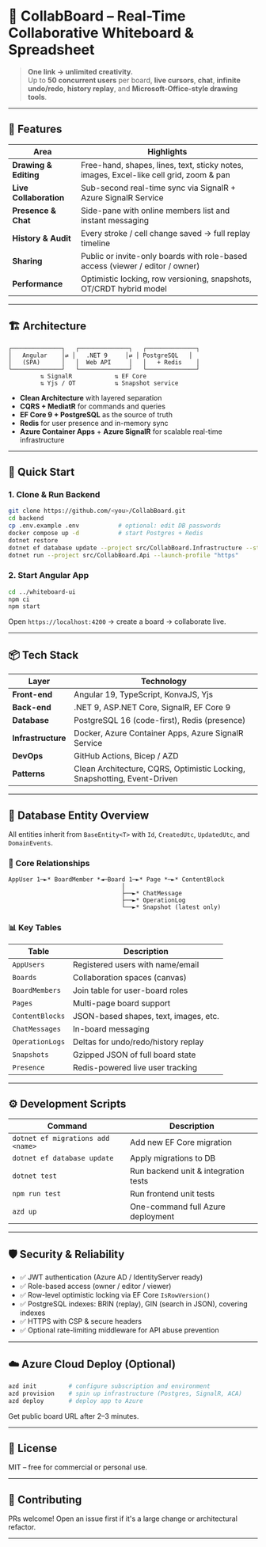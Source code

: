 ﻿# 🎨 CollabBoard – Real-Time Collaborative Whiteboard & Spreadsheet

> **One link → unlimited creativity.**  
> Up to **50 concurrent users** per board, **live cursors**, **chat**, **infinite undo/redo**, **history replay**, and **Microsoft-Office-style drawing tools**.

---

## 🌟 Features

| Area | Highlights |
|------|------------|
| **Drawing & Editing** | Free-hand, shapes, lines, text, sticky notes, images, Excel-like cell grid, zoom & pan |
| **Live Collaboration** | Sub-second real-time sync via SignalR + Azure SignalR Service |
| **Presence & Chat** | Side-pane with online members list and instant messaging |
| **History & Audit** | Every stroke / cell change saved → full replay timeline |
| **Sharing** | Public or invite-only boards with role-based access (viewer / editor / owner) |
| **Performance** | Optimistic locking, row versioning, snapshots, OT/CRDT hybrid model |

---

## 🏗️ Architecture

```text
┌──────────────┐   ┌──────────────┐   ┌──────────────┐
│   Angular    │⇄ │   .NET 9     │⇄ │ PostgreSQL   │
│   (SPA)      │   │  Web API     │   │   + Redis    │
└──────────────┘   └──────────────┘   └──────────────┘
         ⇅ SignalR            ⇅ EF Core
         ⇅ Yjs / OT           ⇅ Snapshot service
```

- **Clean Architecture** with layered separation  
- **CQRS + MediatR** for commands and queries  
- **EF Core 9 + PostgreSQL** as the source of truth  
- **Redis** for user presence and in-memory sync  
- **Azure Container Apps** + **Azure SignalR** for scalable real-time infrastructure

---

## 🚀 Quick Start

### 1. Clone & Run Backend
```bash
git clone https://github.com/<you>/CollabBoard.git
cd backend
cp .env.example .env           # optional: edit DB passwords
docker compose up -d           # start Postgres + Redis
dotnet restore
dotnet ef database update --project src/CollabBoard.Infrastructure --startup-project src/CollabBoard.Api
dotnet run --project src/CollabBoard.Api --launch-profile "https"
```

### 2. Start Angular App
```bash
cd ../whiteboard-ui
npm ci
npm start
```

Open `https://localhost:4200` → create a board → collaborate live.

---

## 📦 Tech Stack

| Layer | Technology |
|-------|------------|
| **Front-end** | Angular 19, TypeScript, KonvaJS, Yjs |
| **Back-end**  | .NET 9, ASP.NET Core, SignalR, EF Core 9 |
| **Database**  | PostgreSQL 16 (code-first), Redis (presence) |
| **Infrastructure** | Docker, Azure Container Apps, Azure SignalR Service |
| **DevOps**    | GitHub Actions, Bicep / AZD |
| **Patterns**  | Clean Architecture, CQRS, Optimistic Locking, Snapshotting, Event-Driven |

---

## 🧩 Database Entity Overview

All entities inherit from `BaseEntity<T>` with `Id`, `CreatedUtc`, `UpdatedUtc`, and `DomainEvents`.

### 👥 Core Relationships

```text
AppUser 1─►* BoardMember *◄─Board 1─►* Page *─►* ContentBlock
                                │
                                ├──►* ChatMessage
                                ├──►* OperationLog
                                └──►* Snapshot (latest only)
```

### 📊 Key Tables

| Table | Description |
|-------|-------------|
| `AppUsers` | Registered users with name/email |
| `Boards` | Collaboration spaces (canvas) |
| `BoardMembers` | Join table for user-board roles |
| `Pages` | Multi-page board support |
| `ContentBlocks` | JSON-based shapes, text, images, etc. |
| `ChatMessages` | In-board messaging |
| `OperationLogs` | Deltas for undo/redo/history replay |
| `Snapshots` | Gzipped JSON of full board state |
| `Presence` | Redis-powered live user tracking |

---

## ⚙️ Development Scripts

| Command | Description |
|---------|-------------|
| `dotnet ef migrations add <name>` | Add new EF Core migration |
| `dotnet ef database update` | Apply migrations to DB |
| `dotnet test` | Run backend unit & integration tests |
| `npm run test` | Run frontend unit tests |
| `azd up` | One-command full Azure deployment |

---

## 🛡️ Security & Reliability

- ✅ JWT authentication (Azure AD / IdentityServer ready)  
- ✅ Role-based access (owner / editor / viewer)  
- ✅ Row-level optimistic locking via EF Core `IsRowVersion()`  
- ✅ PostgreSQL indexes: BRIN (replay), GIN (search in JSON), covering indexes  
- ✅ HTTPS with CSP & secure headers  
- ✅ Optional rate-limiting middleware for API abuse prevention  

---

## ☁️ Azure Cloud Deploy (Optional)

```bash
azd init         # configure subscription and environment
azd provision    # spin up infrastructure (Postgres, SignalR, ACA)
azd deploy       # deploy app to Azure
```

Get public board URL after 2–3 minutes.

---

## 📄 License

MIT – free for commercial or personal use.

---

## 🤝 Contributing

PRs welcome! Open an issue first if it's a large change or architectural refactor.

---